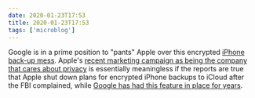 ```yaml
---
date: 2020-01-23T17:53
title: 2020-01-23T17:53
tags: ['microblog']
---
```


Google is in a prime position to "pants" Apple over this encrypted [iPhone back-up mess](https://www.reuters.com/article/us-apple-fbi-icloud-exclusive-idUSKBN1ZK1CT). Apple's [recent marketing campaign as being the company that cares about privacy](https://www.youtube.com/watch?v=Py0acqg1oKc) is essentially meaningless if the reports are true that Apple shut down plans for encrypted iPhone backups to iCloud after the FBI complained, while [Google has had this feature in place for years](https://security.googleblog.com/2018/10/google-and-android-have-your-back-by.html).
